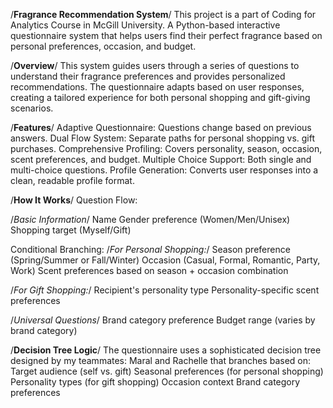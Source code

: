 /**Fragrance Recommendation System**/
This project is a part of Coding for Analytics Course in McGill University.
A Python-based interactive questionnaire system that helps users find their perfect fragrance based on personal preferences, occasion, and budget.

/**Overview**/
This system guides users through a series of questions to understand their fragrance preferences and provides personalized recommendations. 
The questionnaire adapts based on user responses, creating a tailored experience for both personal shopping and gift-giving scenarios.

/**Features**/
Adaptive Questionnaire: Questions change based on previous answers.
Dual Flow System: Separate paths for personal shopping vs. gift purchases.
Comprehensive Profiling: Covers personality, season, occasion, scent preferences, and budget.
Multiple Choice Support: Both single and multi-choice questions.
Profile Generation: Converts user responses into a clean, readable profile format.

/**How It Works**/
Question Flow:

/*Basic Information*/
Name
Gender preference (Women/Men/Unisex)
Shopping target (Myself/Gift)

Conditional Branching:
/*For Personal Shopping:*/
Season preference (Spring/Summer or Fall/Winter)
Occasion (Casual, Formal, Romantic, Party, Work)
Scent preferences based on season + occasion combination

/*For Gift Shopping:*/
Recipient's personality type
Personality-specific scent preferences

/*Universal Questions*/
Brand category preference
Budget range (varies by brand category)

/**Decision Tree Logic**/
The questionnaire uses a sophisticated decision tree designed by my teammates: Maral and Rachelle that branches based on:
Target audience (self vs. gift)
Seasonal preferences (for personal shopping)
Personality types (for gift shopping)
Occasion context
Brand category preferences


